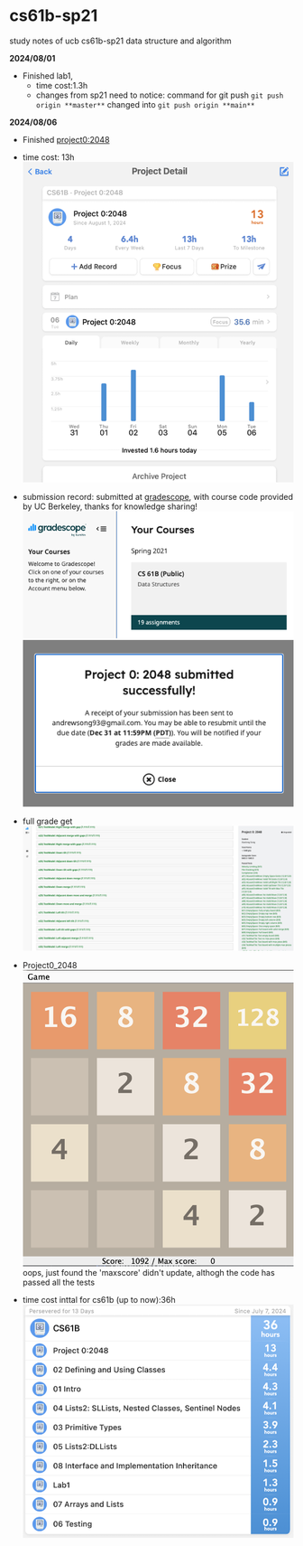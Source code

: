 # cs61b-sp21
study notes of ucb cs61b-sp21 data structure and algorithm

**2024/08/01**
- Finished lab1, 
  - time cost:1.3h
  - changes from sp21 need to notice: command for git push `git push origin **master**` changed into `git push origin **main**`

**2024/08/06**
- Finished [project0:2048](https://sp21.datastructur.es/materials/proj/proj0/proj0)
- time cost: 13h
  ![本地图片](assets/project0_timecost.png)
- submission record: submitted at [gradescope](https://www.gradescope.com/), with course code provided by UC Berkeley, thanks for knowledge sharing!
  ![本地图片](assets/project0_gradescope.png)
  ![本地图片](assets/project0_submission.png)
- full grade get
  ![本地图片](assets/project0_fullgrade.png)

- Project0_2048
  ![本地图片](assets/project0_picture.png)
  oops, just found the 'maxscore' didn't update, althogh the code has passed all the tests
- time cost inttal for cs61b (up to now):36h
  ![本地图片](assets/61b_time.png)